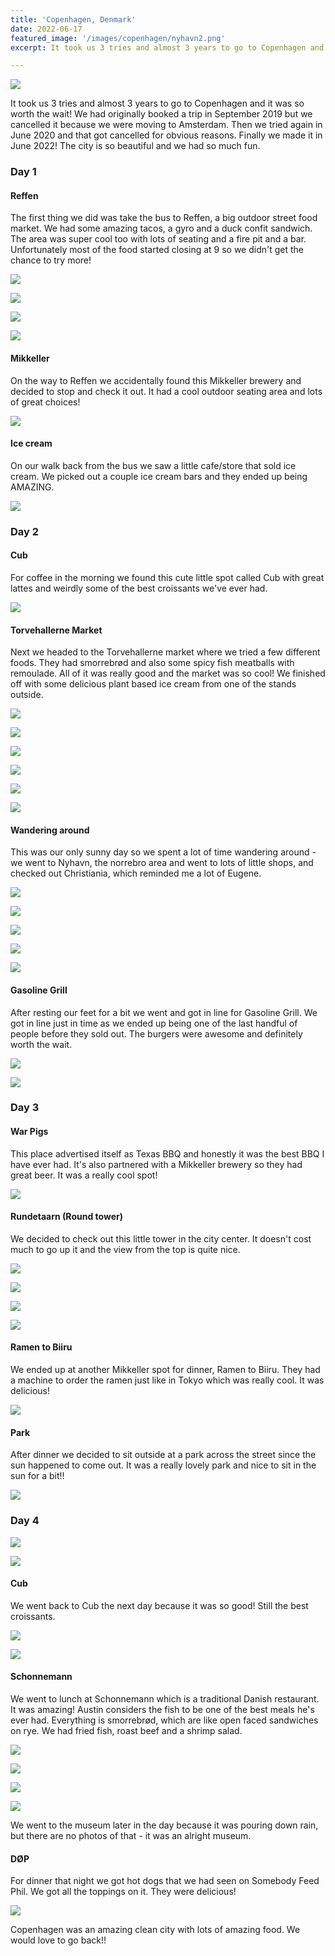 ```yaml
---
title: 'Copenhagen, Denmark'
date: 2022-06-17
featured_image: '/images/copenhagen/nyhavn2.png'
excerpt: It took us 3 tries and almost 3 years to go to Copenhagen and it was so worth the wait!

---
```


![](/images/copenhagen/nyhavn.png)

It took us 3 tries and almost 3 years to go to Copenhagen and it was so worth the wait! We had originally booked a trip in September 2019 but we cancelled it because we were moving to Amsterdam. Then we tried again in June 2020 and that got cancelled for obvious reasons. Finally we made it in June 2022! The city is so beautiful and we had so much fun. 

### Day 1

#### Reffen

The first thing we did was take the bus to Reffen, a big outdoor street food market. We had some amazing tacos, a gyro and a duck confit sandwich. The area was super cool too with lots of seating and a fire pit and a bar. Unfortunately most of the food started closing at 9 so we didn't get the chance to try more! 

![](/images/copenhagen/reffen.png)

![](/images/copenhagen/reffen2.png)

![](/images/copenhagen/reffen3.png)

![](/images/copenhagen/reffen4.png)


#### Mikkeller

On the way to Reffen we accidentally found this Mikkeller brewery and decided to stop and check it out. It had a cool outdoor seating area and lots of great choices! 

![](/images/copenhagen/mikkeller.png)

#### Ice cream 

On our walk back from the bus we saw a little cafe/store that sold ice cream. We picked out a couple ice cream bars and they ended up being AMAZING. 

![](/images/copenhagen/icecream.png)
 

### Day 2

#### Cub

For coffee in the morning we found this cute little spot called Cub with great lattes and weirdly some of the best croissants we've ever had. 

![](/images/copenhagen/cub.png)

#### Torvehallerne Market

Next we headed to the Torvehallerne market where we tried a few different foods. They had smorrebrød and also some spicy fish meatballs with remoulade. All of it was really good and the market was so cool! We finished off with some delicious plant based ice cream from one of the stands outside. 

![](/images/copenhagen/market.png)

![](/images/copenhagen/market2.png)

![](/images/copenhagen/market3.png)

![](/images/copenhagen/market4.png)

![](/images/copenhagen/market5.png)

![](/images/copenhagen/market6.png)

#### Wandering around

This was our only sunny day so we spent a lot of time wandering around - we went to Nyhavn, the norrebro area and went to lots of little shops, and checked out Christiania, which reminded me a lot of Eugene. 

![](/images/copenhagen/scenery.png)

![](/images/copenhagen/scenery2.png)

![](/images/copenhagen/scenery3.png)

![](/images/copenhagen/scenery4.png)

![](/images/copenhagen/christianiah.png)

#### Gasoline Grill

After resting our feet for a bit we went and got in line for Gasoline Grill. We got in line just in time as we ended up being one of the last handful of people before they sold out. The burgers were awesome and definitely worth the wait. 

![](/images/copenhagen/gasolinegrill.png)

![](/images/copenhagen/gasolinegrill2.png)


### Day 3

#### War Pigs

This place advertised itself as Texas BBQ and honestly it was the best BBQ I have ever had. It's also partnered with a Mikkeller brewery so they had great beer. It was a really cool spot! 

![](/images/copenhagen/warpigs.png)

#### Rundetaarn (Round tower)

We decided to check out this little tower in the city center. It doesn't cost much to go up it and the view from the top is quite nice. 

![](/images/copenhagen/rundetarn.png)

![](/images/copenhagen/rundetarn2.png)

![](/images/copenhagen/rundetarn3.png)

![](/images/copenhagen/rundetarn4.png)

#### Ramen to Biiru

We ended up at another Mikkeller spot for dinner, Ramen to Biiru. They had a machine to order the ramen just like in Tokyo which was really cool. It was delicious!

![](/images/copenhagen/ramen.png)

#### Park

After dinner we decided to sit outside at a park across the street since the sun happened to come out. It was a really lovely park and nice to sit in the sun for a bit!! 

![](/images/copenhagen/park.png)


### Day 4

![](/images/copenhagen/scenery5.png)

![](/images/copenhagen/scenery6.png)


#### Cub 

We went back to Cub the next day because it was so good! Still the best croissants. 

![](/images/copenhagen/cub2.png)

![](/images/copenhagen/cub3.png)

#### Schonnemann

We went to lunch at Schonnemann which is a traditional Danish restaurant. It was amazing! Austin considers the fish to be one of the best meals he's ever had. Everything is smorrebrød, which are like open faced sandwiches on rye. We had fried fish, roast beef and a shrimp salad. 

![](/images/copenhagen/schonneman.png)

![](/images/copenhagen/schonnemann2.png)

![](/images/copenhagen/schonnemann3.png)

![](/images/copenhagen/schonnemann4.png)

We went to the museum later in the day because it was pouring down rain, but there are no photos of that - it was an alright museum. 

#### DØP

For dinner that night we got hot dogs that we had seen on Somebody Feed Phil. We got all the toppings on it. They were delicious!

![](/images/copenhagen/DOP.png)

Copenhagen was an amazing clean city with lots of amazing food. We would love to go back!!